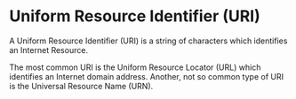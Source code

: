# Uniform Resource Identifier (URI)

A Uniform Resource Identifier (URI) is a string of characters which identifies an Internet Resource.

The most common URI is the Uniform Resource Locator (URL) which identifies an Internet domain address. Another, not so common type of URI is the Universal Resource Name (URN).